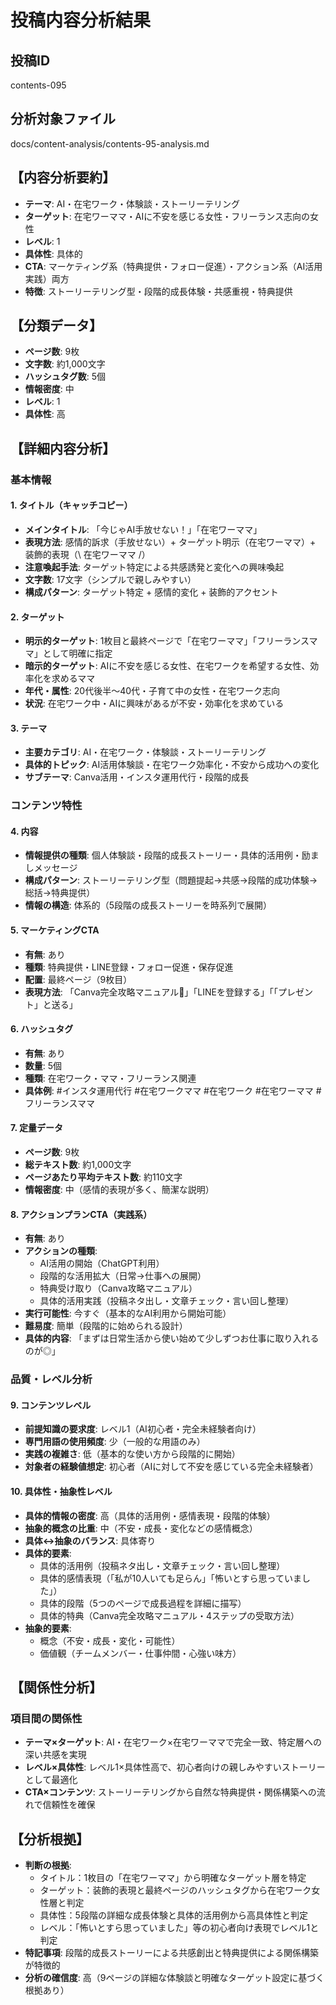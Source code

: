 # 投稿内容分析結果

## 投稿ID
contents-095

## 分析対象ファイル
docs/content-analysis/contents-95-analysis.md

## 【内容分析要約】
- **テーマ**: AI・在宅ワーク・体験談・ストーリーテリング
- **ターゲット**: 在宅ワーママ・AIに不安を感じる女性・フリーランス志向の女性
- **レベル**: 1
- **具体性**: 具体的
- **CTA**: マーケティング系（特典提供・フォロー促進）・アクション系（AI活用実践）両方
- **特徴**: ストーリーテリング型・段階的成長体験・共感重視・特典提供

## 【分類データ】
- **ページ数**: 9枚
- **文字数**: 約1,000文字
- **ハッシュタグ数**: 5個
- **情報密度**: 中
- **レベル**: 1
- **具体性**: 高

## 【詳細内容分析】

### 基本情報
#### 1. タイトル（キャッチコピー）
- **メインタイトル**: 「今じゃAI手放せない！」「在宅ワーママ」
- **表現方法**: 感情的訴求（手放せない）+ ターゲット明示（在宅ワーママ）+ 装飾的表現（\ 在宅ワーママ /）
- **注意喚起手法**: ターゲット特定による共感誘発と変化への興味喚起
- **文字数**: 17文字（シンプルで親しみやすい）
- **構成パターン**: ターゲット特定 + 感情的変化 + 装飾的アクセント

#### 2. ターゲット
- **明示的ターゲット**: 1枚目と最終ページで「在宅ワーママ」「フリーランスママ」として明確に指定
- **暗示的ターゲット**: AIに不安を感じる女性、在宅ワークを希望する女性、効率化を求めるママ
- **年代・属性**: 20代後半〜40代・子育て中の女性・在宅ワーク志向
- **状況**: 在宅ワーク中・AIに興味があるが不安・効率化を求めている

#### 3. テーマ
- **主要カテゴリ**: AI・在宅ワーク・体験談・ストーリーテリング
- **具体的トピック**: AI活用体験談・在宅ワーク効率化・不安から成功への変化
- **サブテーマ**: Canva活用・インスタ運用代行・段階的成長

### コンテンツ特性
#### 4. 内容
- **情報提供の種類**: 個人体験談・段階的成長ストーリー・具体的活用例・励ましメッセージ
- **構成パターン**: ストーリーテリング型（問題提起→共感→段階的成功体験→総括→特典提供）
- **情報の構造**: 体系的（5段階の成長ストーリーを時系列で展開）

#### 5. マーケティングCTA
- **有無**: あり
- **種類**: 特典提供・LINE登録・フォロー促進・保存促進
- **配置**: 最終ページ（9枚目）
- **表現方法**: 「Canva完全攻略マニュアル🎁」「LINEを登録する」「「プレゼント」と送る」

#### 6. ハッシュタグ
- **有無**: あり
- **数量**: 5個
- **種類**: 在宅ワーク・ママ・フリーランス関連
- **具体例**: #インスタ運用代行 #在宅ワークママ #在宅ワーク #在宅ワーママ #フリーランスママ

#### 7. 定量データ
- **ページ数**: 9枚
- **総テキスト数**: 約1,000文字
- **ページあたり平均テキスト数**: 約110文字
- **情報密度**: 中（感情的表現が多く、簡潔な説明）

#### 8. アクションプランCTA（実践系）
- **有無**: あり
- **アクションの種類**: 
  - AI活用の開始（ChatGPT利用）
  - 段階的な活用拡大（日常→仕事への展開）
  - 特典受け取り（Canva攻略マニュアル）
  - 具体的活用実践（投稿ネタ出し・文章チェック・言い回し整理）
- **実行可能性**: 今すぐ（基本的なAI利用から開始可能）
- **難易度**: 簡単（段階的に始められる設計）
- **具体的内容**: 「まずは日常生活から使い始めて少しずつお仕事に取り入れるのが◎」

### 品質・レベル分析
#### 9. コンテンツレベル
- **前提知識の要求度**: レベル1（AI初心者・完全未経験者向け）
- **専門用語の使用頻度**: 少（一般的な用語のみ）
- **実践の複雑さ**: 低（基本的な使い方から段階的に開始）
- **対象者の経験値想定**: 初心者（AIに対して不安を感じている完全未経験者）

#### 10. 具体性・抽象性レベル
- **具体的情報の密度**: 高（具体的活用例・感情表現・段階的体験）
- **抽象的概念の比重**: 中（不安・成長・変化などの感情概念）
- **具体↔抽象のバランス**: 具体寄り
- **具体的要素**: 
  - 具体的活用例（投稿ネタ出し・文章チェック・言い回し整理）
  - 具体的感情表現（「私が10人いても足らん」「怖いとすら思っていました」）
  - 具体的段階（5つのページで成長過程を詳細に描写）
  - 具体的特典（Canva完全攻略マニュアル・4ステップの受取方法）
- **抽象的要素**: 
  - 概念（不安・成長・変化・可能性）
  - 価値観（チームメンバー・仕事仲間・心強い味方）

## 【関係性分析】
### 項目間の関係性
- **テーマ×ターゲット**: AI・在宅ワーク×在宅ワーママで完全一致、特定層への深い共感を実現
- **レベル×具体性**: レベル1×具体性高で、初心者向けの親しみやすいストーリーとして最適化
- **CTA×コンテンツ**: ストーリーテリングから自然な特典提供・関係構築への流れで信頼性を確保

## 【分析根拠】
- **判断の根拠**: 
  - タイトル：1枚目の「在宅ワーママ」から明確なターゲット層を特定
  - ターゲット：装飾的表現と最終ページのハッシュタグから在宅ワーク女性層と判定
  - 具体性：5段階の詳細な成長体験と具体的活用例から高具体性と判定
  - レベル：「怖いとすら思っていました」等の初心者向け表現でレベル1と判定
- **特記事項**: 段階的成長ストーリーによる共感創出と特典提供による関係構築が特徴的
- **分析の確信度**: 高（9ページの詳細な体験談と明確なターゲット設定に基づく根拠あり）